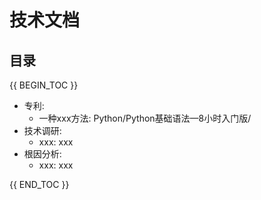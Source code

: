 # 技术文档

## 目录

{{ BEGIN_TOC }}
- 专利:
  - 一种xxx方法: Python/Python基础语法—8小时入门版/
- 技术调研:
  - xxx: xxx
- 根因分析:
  - xxx: xxx
    
{{ END_TOC }}